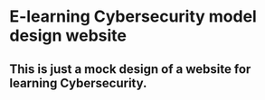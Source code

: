 # E-learning Cybersecurity model design website

## This is just a mock design of a website for learning Cybersecurity.
